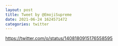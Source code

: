 ```yaml
--- 
layout: post 
title: Tweet by @EmojiSupreme 
date: 2021-06-24 1624571472 
categories: twitter 
--- 
```

https://twitter.com/o/status/1408180915176558595